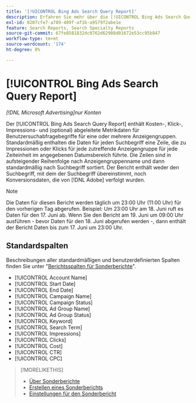 ```yaml
---
title: '[!UICONTROL Bing Ads Search Query Report]'
description: Erfahren Sie mehr über die [!UICONTROL Bing Ads Search Query Report].
exl-id: 0207cfe7-a789-409f-af1b-a9579f2abe1e
feature: Search Reports, Search Specialty Reports
source-git-commit: 67fe8581832dc0762d62908d01672e53cc95b847
workflow-type: tm+mt
source-wordcount: '174'
ht-degree: 0%

---
```


# [!UICONTROL Bing Ads Search Query Report]

*[!DNL Microsoft Advertising]nur Konten*

Der [!UICONTROL Bing Ads Search Query Report] enthält Kosten-, Klick-, Impressions- und (optional) abgeleitete Metrikdaten für Benutzersuchabfragebegriffe für eine oder mehrere Anzeigengruppen. Standardmäßig enthalten die Daten für jeden Suchbegriff eine Zeile, die zu Impressionen oder Klicks für jede zutreffende Anzeigengruppe für jede Zeiteinheit im angegebenen Datumsbereich führte. Die Zeilen sind in aufsteigender Reihenfolge nach Anzeigengruppenname und dann standardmäßig nach Suchbegriff sortiert. Der Bericht enthält weder den Suchbegriff, mit dem der Suchbegriff übereinstimmt, noch Konversionsdaten, die von [!DNL Adobe] verfolgt wurden.

>[!NOTE]
>
>Die Daten für diesen Bericht werden täglich um 23:00 Uhr (11:00 Uhr) für den vorherigen Tag abgerufen. Beispiel: Um 23:00 Uhr am 18. Juni ruft es Daten für den 17. Juni ab. Wenn Sie den Bericht am 19. Juni um 09:00 Uhr ausführen - bevor Daten für den 18. Juni abgerufen werden -, dann enthält der Bericht Daten bis zum 17. Juni um 23:00 Uhr.

## Standardspalten

Beschreibungen aller standardmäßigen und benutzerdefinierten Spalten finden Sie unter &quot;[Berichtsspalten für Sonderberichte](specialty-report-columns.md)&quot;.

* [!UICONTROL Account Name]
* [!UICONTROL Start Date]
* [!UICONTROL End Date]
* [!UICONTROL Campaign Name]
* [!UICONTROL Campaign Status]
* [!UICONTROL Ad Group Name]
* [!UICONTROL Ad Group Status]
* [!UICONTROL Keyword]
* [!UICONTROL Search Term]
* [!UICONTROL Impressions]
* [!UICONTROL Clicks]
* [!UICONTROL Cost]
* [!UICONTROL CTR]
* [!UICONTROL CPC]

>[!MORELIKETHIS]
>
>* [Über Sonderberichte](specialty-report-about.md)
>* [Erstellen eines Sonderberichts](specialty-report-generate.md)
>* [Einstellungen für den Sonderbericht](specialty-report-settings.md)
